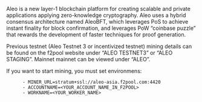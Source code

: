 Aleo is a new layer-1 blockchain platform for creating scalable and private applications applying zero-knowledge cryptography. Aleo uses a hybrid consensus architecture named AleoBFT, which leverages PoS to achieve instant finality for block confirmation, and leverages PoW “coinbase puzzle” that rewards the development of faster techniques for proof generation.

Previous testnet (Aleo Testnet 3 or incentivized testnet) mining details can be found on the f2pool website under “ALEO TESTNET3” or “ALEO STAGING”. Mainnet mainnet can be viewed under “ALEO”.

If you want to start mining, you must set environmens:
```
      - MINER_URL=stratum+ssl://aleo-asia.f2pool.com:4420
      - ACCOUNTNAME=<YOUR_ACCOUNT_NAME_IN_F2POOL>
      - WORKNAME=<YOUR_WORKER_NAME>
```
